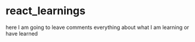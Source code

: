 # react_learnings
here I am going to leave comments everything about what I am learning or have learned
